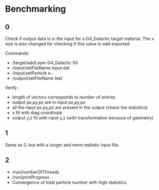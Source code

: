 # Benchmarking

## 0

Check if output data is in the input for a G4_Galactic target material.
The x size is also changed for checking if this value is well exported.

Commands:
- /target/addLayer G4_Galactic 50
- /input/setFileName input.dat
- /input/setParticle e-
- /output/setFileName test


Verify :
- length of vectors corresponds to number of entries
- output px,py,pz are in input px,py,pz
- all the input px,py,pz are present in the output (check the statistics)
- x fit with diag coordinate
- output y,z fit with input y,z (with transformation because of geometry)

## 1

Same as 0, but with a longer and more realistic input file.

## 2

- /run/numberOfThreads
- /run/printProgress
- Convergence of total particle number with high statistics

